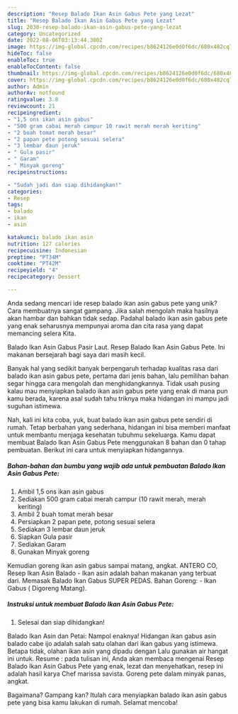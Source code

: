 ```yaml
---
description: "Resep Balado Ikan Asin Gabus Pete yang Lezat"
title: "Resep Balado Ikan Asin Gabus Pete yang Lezat"
slug: 2030-resep-balado-ikan-asin-gabus-pete-yang-lezat
category: Uncategorized
date: 2022-08-06T03:13:44.300Z
image: https://img-global.cpcdn.com/recipes/b8624126e0d0f6dc/680x482cq70/balado-ikan-asin-gabus-pete-foto-resep-utama.jpg
hideToc: false
enableToc: true
enableTocContent: false
thumbnail: https://img-global.cpcdn.com/recipes/b8624126e0d0f6dc/680x482cq70/balado-ikan-asin-gabus-pete-foto-resep-utama.jpg
cover: https://img-global.cpcdn.com/recipes/b8624126e0d0f6dc/680x482cq70/balado-ikan-asin-gabus-pete-foto-resep-utama.jpg
author: Admin
authorAv: notfound
ratingvalue: 3.8
reviewcount: 21
recipeingredient:
- "1,5 ons ikan asin gabus"
- "500 gram cabai merah campur 10 rawit merah merah keriting"
- "2 buah tomat merah besar"
- "2 papan pete potong sesuai selera"
- "3 lembar daun jeruk"
- " Gula pasir"
- " Garam"
- " Minyak goreng"
recipeinstructions:

- "Sudah jadi dan siap dihidangkan!"
categories:
- Resep
tags:
- balado
- ikan
- asin

katakunci: balado ikan asin 
nutrition: 127 calories
recipecuisine: Indonesian
preptime: "PT34M"
cooktime: "PT42M"
recipeyield: "4"
recipecategory: Dessert

---
```





Anda sedang mencari ide resep balado ikan asin gabus pete yang unik? Cara membuatnya sangat gampang. Jika salah mengolah maka hasilnya akan hambar dan bahkan tidak sedap. Padahal balado ikan asin gabus pete yang enak seharusnya mempunyai aroma dan cita rasa yang dapat memancing selera Kita.





Balado Ikan Asin Gabus Pasir Laut. Resep Balado Ikan Asin Gabus Pete. Ini makanan bersejarah bagi saya dari masih kecil.

Banyak hal yang sedikit banyak berpengaruh terhadap kualitas rasa dari balado ikan asin gabus pete, pertama dari jenis bahan, lalu pemilihan bahan segar hingga cara mengolah dan menghidangkannya. Tidak usah pusing kalau mau menyiapkan balado ikan asin gabus pete yang enak di mana pun kamu berada, karena asal sudah tahu triknya maka hidangan ini mampu jadi suguhan istimewa.






Nah, kali ini kita coba, yuk, buat balado ikan asin gabus pete sendiri di rumah. Tetap berbahan yang sederhana, hidangan ini bisa memberi manfaat untuk membantu menjaga kesehatan tubuhmu sekeluarga. Kamu dapat membuat Balado Ikan Asin Gabus Pete menggunakan 8 bahan dan 0 tahap pembuatan. Berikut ini cara untuk menyiapkan hidangannya.

<!--inarticleads1-->

##### Bahan-bahan dan bumbu yang wajib ada untuk pembuatan Balado Ikan Asin Gabus Pete:

1. Ambil 1,5 ons ikan asin gabus
1. Sediakan 500 gram cabai merah campur (10 rawit merah, merah keriting)
1. Ambil 2 buah tomat merah besar
1. Persiapkan 2 papan pete, potong sesuai selera
1. Sediakan 3 lembar daun jeruk
1. Siapkan  Gula pasir
1. Sediakan  Garam
1. Gunakan  Minyak goreng


Kemudian goreng ikan asin gabus sampai matang, angkat. ANTERO CO, Resep Ikan Asin Balado - Ikan asin adalah bahan makanan yang terbuat dari. Memasak Balado Ikan Gabus SUPER PEDAS. Bahan Goreng: - Ikan Gabus ( Digoreng Matang). 

<!--inarticleads2-->

##### Instruksi untuk membuat Balado Ikan Asin Gabus Pete:


1. Selesai dan siap dihidangkan!

Balado Ikan Asin dan Petai: Nampol enaknya! Hidangan ikan gabus asin balado cabe ijo adalah salah satu olahan dari ikan gabus yang istimewa. Betapa tidak, olahan ikan asin yang dipadu dengan Lalu gunakan air hangat ini untuk. Resume : pada tulisan ini, Anda akan membaca mengenai Resep Balado Ikan Asin Gabus Pete yang enak, lezat dan menyehatkan, resep ini adalah hasil karya Chef marissa savista. Goreng pete dalam minyak panas, angkat. 

Bagaimana? Gampang kan? Itulah cara menyiapkan balado ikan asin gabus pete yang bisa kamu lakukan di rumah. Selamat mencoba!
